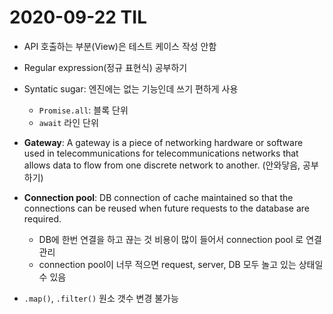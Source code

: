 # 2020-09-22 TIL

- API 호출하는 부분(View)은 테스트 케이스 작성 안함

- Regular expression(정규 표현식) 공부하기

- Syntatic sugar: 엔진에는 없는 기능인데 쓰기 편하게 사용
  - `Promise.all`:  블록 단위
  - `await` 라인 단위 
- **Gateway**: A gateway is a piece of networking hardware or software used in telecommunications for telecommunications networks that allows data to flow from one discrete network to another. (안와닿음, 공부하기) 

- **Connection pool**: DB connection of cache maintained so that the connections can be reused when future requests to the database are required.
  - DB에 한번 연결을 하고 끊는 것 비용이 많이 들어서 connection pool 로 연결 관리 
  - connection pool이 너무 적으면 request, server, DB 모두 놀고 있는 상태일 수 있음
- `.map()`, `.filter()`  원소 갯수 변경 불가능